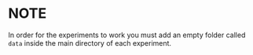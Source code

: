 # NOTE
In order for the experiments to work you must add an empty folder called `data` inside the main directory of each experiment.
